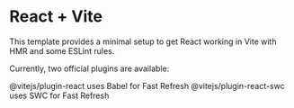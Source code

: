 # React + Vite

This template provides a minimal setup to get React working in Vite with HMR and some ESLint rules.

Currently, two official plugins are available:

  @vitejs/plugin-react uses Babel for Fast Refresh
  @vitejs/plugin-react-swc uses SWC for Fast Refresh